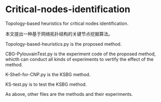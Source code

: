 # Critical-nodes-identification

Topology-based heuristics for critical nodes identification.

本文提出一种基于网络拓扑结构的关键节点挖掘算法。

Topology-based-heuristics.py  is the proposed method.

CBG-PylouvainTest.py is the experiment code of  the proposed method, whicth can conduct all kinds of experiments to vertify the effect of the method.

K-Shell-for-CNP.py   is the KSBG method.

KS-test.py is to test the KSBG method.

As above, other files are the methods and their experiments.








